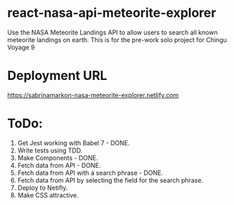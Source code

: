 # react-nasa-api-meteorite-explorer
Use the NASA Meteorite Landings API to allow users to search all known meteorite landings on earth. This is for the pre-work solo project for Chingu Voyage 9

# Deployment URL
https://sabrinamarkon-nasa-meteorite-explorer.netlify.com

# ToDo:
1. Get Jest working with Babel 7 - DONE.
2. Write tests using TDD.
3. Make Components - DONE.
4. Fetch data from API - DONE.
5. Fetch data from API with a search phrase - DONE.
6. Fetch data from API by selecting the field for the search phrase.
7. Deploy to Netifly.
8. Make CSS attractive.
